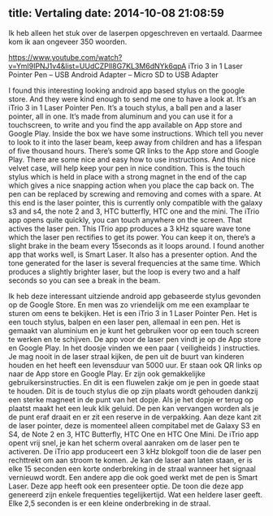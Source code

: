 title: Vertaling
date: 2014-10-08 21:08:59
---
Ik heb alleen het stuk over de laserpen opgeschreven en vertaald. Daarmee kom ik aan ongeveer 350 woorden.

https://www.youtube.com/watch?v=YmI9IPNJ1v4&list=UUdCZPlI8G7KL3M6dNYk6qpA
iTrio 3 in 1 Laser Pointer Pen – USB Android Adapter – Micro SD to USB Adapter
 

I found this interesting looking android app based stylus on the google store. And they were kind enough to send me one to have a look at. It’s an iTrio 3 in 1 Laser Pointer Pen. It’s a touch stylus, a ball pen and a laser pointer, all in one. It’s made from aluminum and you can use it for a touchscreen, to write and you find the app available on App store and Google Play. Inside the box we have some instructions. Which tell you never to look to it into the laser beam, keep away from children and has a lifespan of five thousand hours. There’s some QR links to the App store and Google Play. There are some nice and easy how to use instructions. And this nice velvet case, will help keep your pen in nice condition. This is the touch stylus which is held in place with a strong magnet in the end of the cap which gives a nice snapping action when you place the cap back on. The pen can be replaced by screwing and removing and comes with a spare. At this end is the laser pointer, this is currently only compatible with the galaxy s3 and s4, the note 2 and 3, HTC butterfly, HTC one and the mini. The iTrio app opens quite quickly, you can touch anywhere on the screen. That actives the laser pen. This ITrio app produces a 3 kHz square wave tone which the laser pen rectifies to get its power. You can keep it on, there’s a slight brake in the beam every 15seconds as it loops around. I found another app that works well,  is Smart Laser. It also has a presenter option. And the tone generated for the laser is several frequencies at the same time. Which produces a slightly brighter laser, but the loop is every two and a half seconds so you can see a break in the beam.



Ik heb deze interessant uitziende android app gebaseerde stylus gevonden op de Google Store. En men was zo vriendelijk om me een examplaar te sturen om eens te bekijken. Het is een iTrio 3 in 1 Laser Pointer Pen. Het is een touch stylus, balpen en een laser pen, allemaal in een pen. Het is gemaakt van aluminium en je kunt het gebruiken voor op een touch screen te werken en te schijven. De app voor de laser pen vindt je op de App store en Google Play. In het doosje vinden we een paar ( veiligheids ) instructies. Je mag nooit in de laser straal kijken, de pen uit de buurt van kinderen houden en het heeft een levensduur van 5000 uur. Er staan ook QR links op naar de App store en Google Play. Er zijn ook gemakkelijke gebruikersinstructies. En dit is een fluwelen zakje om je pen in goede staat te houden.
Dit is de touch stylus die op zijn plaats wordt gehouden dankzij een sterke magneet in de punt van het dopje. Als je het dopje er terug op plaatst maakt het een leuk klik geluid. De pen kan vervangen worden als je de punt eraf draait en er zit een reserve in de verpakking. Aan deze kant zit de laser pointer, deze is momenteel alleen compitabel met de Galaxy S3 en S4, de Note 2 en 3, HTC Butterfly, HTC One en HTC One Mini.
De iTrio app opent vrij snel, je kan het scherm overal aanraken om de laser pen te activeren. De iTrio app produceert een 3 kHz blokgolf toon die de laser pen rechttrekt om aan stroom te komen. Je kan de laser aan laten staan, er is elke 15 seconden een korte onderbreking in de straal wanneer het signaal vernieuwd wordt. Een andere app die ook goed werkt met de pen is Smart Laser. Deze app heeft ook een presenteer optie. De toon die deze app genereerd zijn enkele frequenties tegelijkertijd. Wat een heldere laser geeft. Elke 2,5 seconden is er een kleine onderbreking in de straal.
